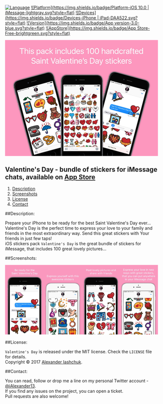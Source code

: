 [![Language](https://img.shields.io/badge/Swift-3.0-orange.svg?style=flat)](https://ialexander.me/2kfkzHa)
[![Platform](https://img.shields.io/badge/Platform-iOS 10.0 | iMessage-lightgray.svg?style=flat)](https://ialexander.me/2kfkzHa)
[![Devices](https://img.shields.io/badge/Devices-iPhone | iPad-DAA522.svg?style=flat)](https://ialexander.me/2kfkzHa)
[![Version](https://img.shields.io/badge/App version-3.0-blue.svg?style=flat)](https://ialexander.me/2kfkzHa)
[![AppStore](https://img.shields.io/badge/App Store-Free-brightgreen.svg?style=flat)](https://ialexander.me/2kfkzHa)

[![Valentine's Day - bundle of stickers for iMessage chats](https://raw.githubusercontent.com/iAlexander/SaintValentinesDay/master/Header.jpg)](https://ialexander.me/2kfkzHa)

## Valentine's Day - bundle of stickers for iMessage chats, available on <a href="https://ialexander.me/2kfkzHa">App Store</a>
1. [Description](#description)
2. [Screenshots](#screenshots)
3. [License](#license)
4. [Contact](#contact)

##<a name="description">Description:</a>

Prepare your iPhone to be ready for the best Saint Valentine's Day ever...
 Valentine's Day is the perfect time to express your love to your family and friends in the most extraordinary way. Send this great stickers with Your friends in just few taps!  
 iOS stickers pack ```Valentine's Day``` is the great bundle of stickers for iMessage, that includes 100 great lovely pictures...

##<a name="screenshots">Screenshots:</a>

[![Valentine's Day stickers - bundle of stickers for iMessage chats](https://raw.githubusercontent.com/iAlexander/SaintValentinesDay/master/Screenshots.jpg)](https://ialexander.me/2kfkzHa)

##<a name="license">License:</a>

```Valentine's Day``` is released under the MIT license. Check the ```LICENSE``` file for details.  
Copyright © 2017 <a href="https://iashchuk.com">Alexander Iashchuk</a>.

##<a name="contact">Contact:</a>

You can read, follow or drop me a line on my personal Twitter account - [@iAlexander13](https://twitter.com/iAlexander13).  
If you find any issues on the project, you can open a ticket.  
Pull requests are also welcome!

